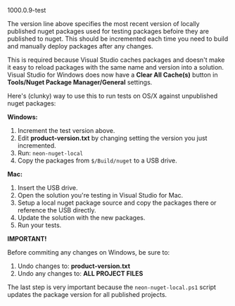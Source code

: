 1000.0.9-test

The version line above specifies the most recent version of locally published nuget packages used for testing packages befoire they are published to nuget.  This should be incremented each time you need to build and manually deploy packages after any changes.

This is required because Visual Studio caches packages and doesn't make it easy to reload packages with the same name and version into a solution.  Visual Studio for Windows does now have a **Clear All Cache(s)** button in **Tools/Nuget Package Manager/General** settings.

Here's (clunky) way to use this to run tests on OS/X against unpublished nuget packages:

**Windows:**

1. Increment the test version above.
2. Edit **product-version.txt** by changing setting the version you just incremented.
3. Run: `neon-nuget-local`
4. Copy the packages from `$/Build/nuget` to a USB drive.

**Mac:**

1. Insert the USB drive.
2. Open the solution you're testing in Visual Studio for Mac. 
3. Setup a local nuget package source and copy the packages there or reference the USB directly.
4. Update the solution with the new packages.
5. Run your tests.

**IMPORTANT!**

Before commiting any changes on Windows, be sure to:

1. Undo changes to: **product-version.txt**
2. Undo any changes to: **ALL PROJECT FILES**

The last step is very important because the `neon-nuget-local.ps1` script updates the package version for all published projects.
